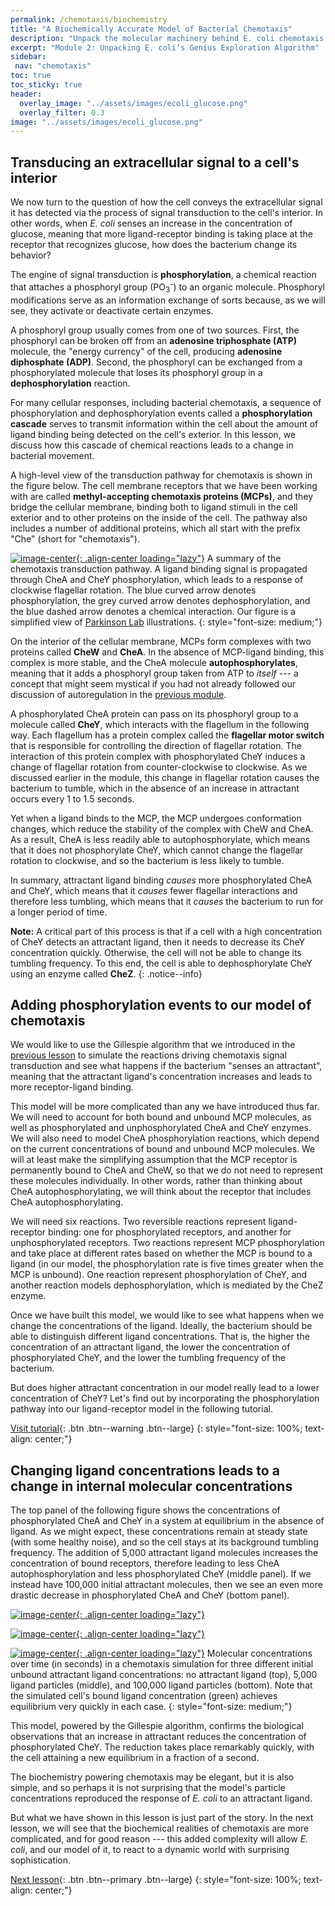 ```yaml
---
permalink: /chemotaxis/biochemistry
title: "A Biochemically Accurate Model of Bacterial Chemotaxis"
description: "Unpack the molecular machinery behind E. coli chemotaxis, from receptor binding to signaling cascades that steer bacterial motion"
excerpt: "Module 2: Unpacking E. coli’s Genius Exploration Algorithm"
sidebar:
 nav: "chemotaxis"
toc: true
toc_sticky: true
header:
  overlay_image: "../assets/images/ecoli_glucose.png"
  overlay_filter: 0.3
image: "../assets/images/ecoli_glucose.png"
---
```


## Transducing an extracellular signal to a cell's interior

We now turn to the question of how the cell conveys the extracellular signal it has detected via the process of signal transduction to the cell's interior. In other words, when *E. coli* senses an increase in the concentration of glucose, meaning that more ligand-receptor binding is taking place at the receptor that recognizes glucose, how does the bacterium change its behavior?

The engine of signal transduction is **phosphorylation**, a chemical reaction that attaches a phosphoryl group (PO<sub>3</sub><sup>-</sup>) to an organic molecule.  Phosphoryl modifications serve as an information exchange of sorts because, as we will see, they activate or deactivate certain enzymes.

A phosphoryl group usually comes from one of two sources. First, the phosphoryl can be broken off from an **adenosine triphosphate (ATP)** molecule, the "energy currency" of the cell, producing **adenosine diphosphate (ADP)**. Second, the phosphoryl can be exchanged from a phosphorylated molecule that loses its phosphoryl group in a **dephosphorylation** reaction.

For many cellular responses, including bacterial chemotaxis, a sequence of phosphorylation and dephosphorylation events called a **phosphorylation cascade** serves to transmit information within the cell about the amount of ligand binding being detected on the cell's exterior. In this lesson, we discuss how this cascade of chemical reactions leads to a change in bacterial movement.

A high-level view of the transduction pathway for chemotaxis is shown in the figure below. The cell membrane receptors that we have been working with are called **methyl-accepting chemotaxis proteins (MCPs)**, and they bridge the cellular membrane, binding both to ligand stimuli in the cell exterior and to other proteins on the inside of the cell. The pathway also includes a number of additional proteins, which all start with the prefix "Che" (short for "chemotaxis").

[![image-center](../assets/images/600px/chemotaxisphosnew.png){: .align-center loading="lazy"}](../assets/images/chemotaxisphosnew.png)
A summary of the chemotaxis transduction pathway. A ligand binding signal is propagated through CheA and CheY phosphorylation, which leads to a response of clockwise flagellar rotation. The blue curved arrow denotes phosphorylation, the grey curved arrow denotes dephosphorylation, and the blue dashed arrow denotes a chemical interaction. Our figure is a simplified view of <a href="https://chemotaxis.biology.utah.edu/projects/projects.html">Parkinson Lab</a> illustrations.
{: style="font-size: medium;"}

On the interior of the cellular membrane, MCPs form complexes with two proteins called **CheW** and **CheA**. In the absence of MCP-ligand binding, this complex is more stable, and the CheA molecule **autophosphorylates**, meaning that it adds a phosphoryl group taken from ATP to *itself* --- a concept that might seem mystical if you had not already followed our discussion of autoregulation in the [previous module](../motifs/autoregulation).

A phosphorylated CheA protein can pass on its phosphoryl group to a molecule called **CheY**, which interacts with the flagellum in the following way. Each flagellum has a protein complex called the **flagellar motor switch** that is responsible for controlling the direction of flagellar rotation. The interaction of this protein complex with phosphorylated CheY induces a change of flagellar rotation from counter-clockwise to clockwise. As we discussed earlier in the module, this change in flagellar rotation causes the bacterium to tumble, which in the absence of an increase in attractant occurs every 1 to 1.5 seconds.

Yet when a ligand binds to the MCP, the MCP undergoes conformation changes, which reduce the stability of the complex with CheW and CheA. As a result, CheA is less readily able to autophosphorylate, which means that it does not phosphorylate CheY, which cannot change the flagellar rotation to clockwise, and so the bacterium is less likely to tumble.

In summary, attractant ligand binding *causes* more phosphorylated CheA and CheY, which means that it *causes* fewer flagellar interactions and therefore less tumbling, which means that it *causes* the bacterium to run for a longer period of time.

**Note:** A critical part of this process is that if a cell with a high concentration of CheY detects an attractant ligand, then it needs to decrease its CheY concentration quickly. Otherwise, the cell will not be able to change its tumbling frequency. To this end, the cell is able to dephosphorylate CheY using an enzyme called **CheZ**.
{: .notice--info}

## Adding phosphorylation events to our model of chemotaxis

We would like to use the Gillespie algorithm that we introduced in the [previous lesson](gillespie) to simulate the reactions driving chemotaxis signal transduction and see what happens if the bacterium "senses an attractant", meaning that the attractant ligand's concentration increases and leads to more receptor-ligand binding.

This model will be more complicated than any we have introduced thus far. We will need to account for both bound and unbound MCP molecules, as well as phosphorylated and unphosphorylated CheA and CheY enzymes. We will also need to model CheA phosphorylation reactions, which depend on the current concentrations of bound and unbound MCP molecules. We will at least make the simplifying assumption that the MCP receptor is permanently bound to CheA and CheW, so that we do not need to represent these molecules individually. In other words, rather than thinking about CheA autophosphorylating, we will think about the receptor that includes CheA autophosphorylating.

We will need six reactions. Two reversible reactions represent ligand-receptor binding: one for phosphorylated receptors, and another for unphosphorylated receptors. Two reactions represent MCP phosphorylation and take place at different rates based on whether the MCP is bound to a ligand (in our model, the phosphorylation rate is five times greater when the MCP is unbound). One reaction represent phosphorylation of CheY, and another reaction models dephosphorylation, which is mediated by the CheZ enzyme.

Once we have built this model, we would like to see what happens when we change the concentrations of the ligand. Ideally, the bacterium should be able to distinguish different ligand concentrations. That is, the higher the concentration of an attractant ligand, the lower the concentration of phosphorylated CheY, and the lower the tumbling frequency of the bacterium.

But does higher attractant concentration in our model really lead to a lower concentration of CheY? Let's find out by incorporating the phosphorylation pathway into our ligand-receptor model in the following tutorial.

[Visit tutorial](tutorial_phos){: .btn .btn--warning .btn--large}
{: style="font-size: 100%; text-align: center;"}

## Changing ligand concentrations leads to a change in internal molecular concentrations

The top panel of the following figure shows the concentrations of phosphorylated CheA and CheY in a system at equilibrium in the absence of ligand. As we might expect, these concentrations remain at steady state (with some healthy noise), and so the cell stays at its background tumbling frequency. The addition of 5,000 attractant ligand molecules increases the concentration of bound receptors, therefore leading to less CheA autophosphorylation and less phosphorylated CheY (middle panel). If we instead have 100,000 initial attractant molecules, then we see an even more drastic decrease in phosphorylated CheA and CheY (bottom panel).

[![image-center](../assets/images/600px/chemotaxis_tutorial5_vscode.png){: .align-center loading="lazy"}](../assets/images/chemotaxis_tutorial5_vscode.png)

[![image-center](../assets/images/600px/chemotaxis_tutorial6_vscode.png){: .align-center loading="lazy"}](../assets/images/chemotaxis_tutorial6_vscode.png)

[![image-center](../assets/images/600px/chemotaxis_tutorial7_vscode.png){: .align-center loading="lazy"}](../assets/images/chemotaxis_tutorial7_vscode.png)
Molecular concentrations over time (in seconds) in a chemotaxis simulation for three different initial unbound attractant ligand concentrations: no attractant ligand (top), 5,000 ligand particles (middle), and 100,000 ligand particles (bottom). Note that the simulated cell's bound ligand concentration (green) achieves equilibrium very quickly in each case.
{: style="font-size: medium;"}

This model, powered by the Gillespie algorithm, confirms the biological observations that an increase in attractant reduces the concentration of phosphorylated CheY. The reduction takes place remarkably quickly, with the cell attaining a new equilibrium in a fraction of a second.

The biochemistry powering chemotaxis may be elegant, but it is also simple, and so perhaps it is not surprising that the model's particle concentrations reproduced the response of *E. coli* to an attractant ligand.

But what we have shown in this lesson is just part of the story. In the next lesson, we will see that the biochemical realities of chemotaxis are more complicated, and for good reason --- this added complexity will allow *E. coli*, and our model of it, to react to a dynamic world with surprising sophistication.

[^Munroe]: Randall Munroe. What If? [Available online](https://what-if.xkcd.com/)

[^Pierucci1978]: Pierucci O. 1978. Dimensions of *Escherichia coli* at various growth rates: Model of envelope growth. Journal of Bacteriology 135(2):559-574. [Available online](https://jb.asm.org/content/jb/135/2/559.full.pdf)

[^Sim2017]: Sim M, Koirala S, Picton D, Strahl H, Hoskisson PA, Rao CV, Gillespie CS, Aldridge PD. 2017. Growth rate control of flagellar assembly in *Escherichia coli* strain RP437. Scientific Reports 7:41189. [Available online](https://www.nature.com/articles/srep41189#:~:text=Escherichia%20coli%20is%20a%20prominent,distributed%20across%20the%20cell%20surface)

[^Baker2005]: Baker MD, Wolanin PM, Stock JB. 2005. Signal transduction in bacterial chemotaxis. BioEssays 28:9-22. [Available online](https://pubmed.ncbi.nlm.nih.gov/16369945/)

[^Weis1990]: Weis RM, Koshland DE. 1990. Chemotaxis in *Escherichia coli* proceeds efficiently from different initial tumble frequencies. Journal of Bacteriology 172:2. [Available online](https://jb.asm.org/content/jb/172/2/1099.full.pdf)

[^Berg2000]: Berg HC. 2000. Motile behavior of bacteria. Physics today 53(1):24. [Available online](https://physicstoday.scitation.org/doi/pdf/10.1063/1.882934)

[^Achouri2015]: Achouri S, Wright JA, Evans L, Macleod C, Fraser G, Cicuta P, Bryant CE. 2015. The frequency and duration of *Salmonella* macrophage adhesion events determines infection efficiency. Philosophical transactions B 370(1661). [Available online](https://www.ncbi.nlm.nih.gov/pmc/articles/PMC4275903/)

[^Turner2016]: Turner L, Ping L, Neubauer M, Berg HC. 2016. Visualizing flagella while tracking bacteria. Biophysical Journal 111(3):630--639.[Available online](https://pubmed.ncbi.nlm.nih.gov/27508446/)

[^Parkinson2015]: Parkinson JS, Hazelbauer, Falke JJ. 2015. Signaling and sensory adaptation in *Escherichia coli* chemoreceptors: 2015 update. [Available online](https://www.sciencedirect.com/science/article/abs/pii/S0966842X15000578)

[^Yang2019]: Yang W, Cassidy CK, Ames P, Diebolder CA, Schulten K, Luthey-Schulten Z, Parkinson JS, Briegel A. 2019. *In situ* confomraitonal changes of the *Escherichia coli* serine chemoreceptor in different signaling states. mBio. [Available online](https://mbio.asm.org/content/10/4/e00973-19/article-info)

[^Saragosti2001]: Saragosti J, Calvez V, Bournaveas, N, Perthame B, Buguin A, Silberzan P. 2001. Directional persistence of chemotactic bacteria in a traveling concentration wave. PNAS. [Available online](https://www.pnas.org/content/pnas/108/39/16235.full.pdf)

[^Hlavacek2003]: Hlavacek WS, Faeder JR, Blinov ML, Perelson AS, Goldsten B. 2003. The complexity of complexes in signal transduction. Biotechnology and Bioengineering 84(7):783-94. [Available online](https://onlinelibrary.wiley.com/doi/abs/10.1002/bit.10842)

[^Hlavacek2006]: Hlavacek WS, Faeder JR, Blinov ML, Posner RG, Hucka M, Fontana W. 2006. Rules for modeling signal-transduction systems. Science Signaling 344:re6. [Available online](https://stke.sciencemag.org/content/2006/344/re6.long)

[^ParkinsonLab]: Parkinson Lab website. [website](https://chemotaxis.biology.utah.edu/projects/projects.html)

[^Bertoli2013]: Bertoli C, Skotheim JM, de Bruin RAM. 2013. Control of cell cycle transcription during G1 and S phase. Nature Reviews Molecular Cell Biology 14:518-528. [Available online](https://www.nature.com/articles/nrm3629).

[^Li2004]: Li M, Hazelbauer GL. 2004. Cellular stoichimetry of the components of the chemotaxis signaling complex. Journal of Bacteriology. [Available online](https://jb.asm.org/content/186/12/3687)

[^Stock1991]: Stock J, Lukat GS. 1991. Intracellular signal transduction networks. Annual Review of Biophysics and Biophysical Chemistry. [Available online](https://www.annualreviews.org/doi/abs/10.1146/annurev.bb.20.060191.000545)

[^Spiro1997]: Spiro PA, Parkinson JS, and Othmer H. 1997. A model of excitation and adaptation in bacterial chemotaxis. Biochemistry 94:7263-7268. [Available online](https://www.pnas.org/content/94/14/7263).

[Next lesson](adaptation){: .btn .btn--primary .btn--large}
{: style="font-size: 100%; text-align: center;"}
